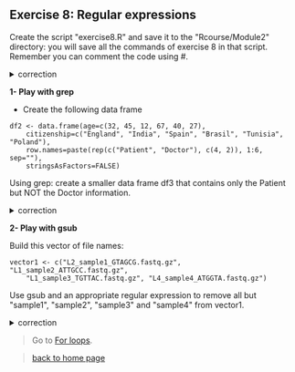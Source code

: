 ## Exercise 8: Regular expressions

Create the script "exercise8.R" and save it to the "Rcourse/Module2" directory: you will save all the commands of exercise 8 in that script.
<br>Remember you can comment the code using #.


<details>
<summary>
correction
</summary>

```{r}
getwd()
setwd("~/Rcourse/Module2")
```

</details>


**1- Play with grep**

* Create the following data frame

```{r}
df2 <- data.frame(age=c(32, 45, 12, 67, 40, 27), 
	citizenship=c("England", "India", "Spain", "Brasil", "Tunisia", "Poland"), 
	row.names=paste(rep(c("Patient", "Doctor"), c(4, 2)), 1:6, sep=""),
	stringsAsFactors=FALSE)

```

Using grep: create a smaller data frame df3 that contains only the Patient but NOT the Doctor information.

<details>
<summary>
correction
</summary>

```{r}
# Select row names
rownames(df2)
# Select only rownames that correspond to patients
grep("Patient", rownames(df2))
# Create data frame that contains only those rows
df3 <- df2[grep("Patient", rownames(df2)), ]
```

</details>

**2- Play with gsub**

Build this vector of file names:

```{r}
vector1 <- c("L2_sample1_GTAGCG.fastq.gz", "L1_sample2_ATTGCC.fastq.gz", 
	"L1_sample3_TGTTAC.fastq.gz", "L4_sample4_ATGGTA.fastq.gz")
```

Use gsub and an appropriate regular expression to remove all but "sample1", "sample2", "sample3" and "sample4" from vector1.

<details>
<summary>
correction
</summary>

```{r}
# | is used as OR
gsub(pattern="L[124]{1}_|_[ATGC]{6}.fastq.gz", 
	replacement="", 
	x=vector1)
```

</details>

> Go to [For loops](https://sarahbonnin.github.io/CRG_RIntroduction/forloop).

> [back to home page](https://sarahbonnin.github.io/CRG_RIntroduction)
